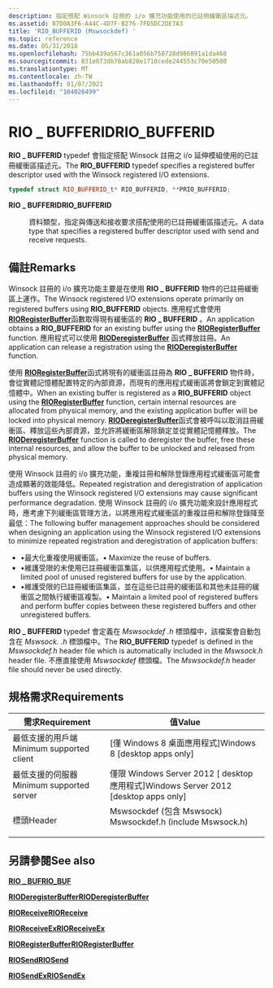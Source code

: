 ```yaml
---
description: 指定搭配 Winsock 註冊的 i/o 擴充功能使用的已註冊緩衝區描述元。
ms.assetid: 87D0A3F6-A44C-4D7F-B276-7FD5DC2DE7A3
title: 'RIO_BUFFERID (Mswsockdef) '
ms.topic: reference
ms.date: 05/31/2018
ms.openlocfilehash: 75bb439a567c361a056b750728d986891a1da468
ms.sourcegitcommit: 831e8f3db78ab820e1710cede244553c70e50500
ms.translationtype: MT
ms.contentlocale: zh-TW
ms.lasthandoff: 01/07/2021
ms.locfileid: "104026499"
---
```

# <a name="rio_bufferid"></a><span data-ttu-id="b3d9e-103">RIO \_ BUFFERID</span><span class="sxs-lookup"><span data-stu-id="b3d9e-103">RIO\_BUFFERID</span></span>

<span data-ttu-id="b3d9e-104">**RIO \_ BUFFERID** typedef 會指定搭配 Winsock 註冊之 i/o 延伸模組使用的已註冊緩衝區描述元。</span><span class="sxs-lookup"><span data-stu-id="b3d9e-104">The **RIO\_BUFFERID** typedef specifies a registered buffer descriptor used with the Winsock registered I/O extensions.</span></span>


```C++
typedef struct RIO_BUFFERID_t* RIO_BUFFERID, **PRIO_BUFFERID;
```



<dl> <dt>

<span data-ttu-id="b3d9e-105">**RIO \_ BUFFERID**</span><span class="sxs-lookup"><span data-stu-id="b3d9e-105">**RIO\_BUFFERID**</span></span>
</dt> <dd>

<span data-ttu-id="b3d9e-106">資料類型，指定與傳送和接收要求搭配使用的已註冊緩衝區描述元。</span><span class="sxs-lookup"><span data-stu-id="b3d9e-106">A data type that specifies a registered buffer descriptor used with send and receive requests.</span></span>

</dd> </dl>

## <a name="remarks"></a><span data-ttu-id="b3d9e-107">備註</span><span class="sxs-lookup"><span data-stu-id="b3d9e-107">Remarks</span></span>

<span data-ttu-id="b3d9e-108">Winsock 註冊的 i/o 擴充功能主要是在使用 **RIO \_ BUFFERID** 物件的已註冊緩衝區上運作。</span><span class="sxs-lookup"><span data-stu-id="b3d9e-108">The Winsock registered I/O extensions operate primarily on registered buffers using **RIO\_BUFFERID** objects.</span></span> <span data-ttu-id="b3d9e-109">應用程式會使用 [**RIORegisterBuffer**](/previous-versions/windows/desktop/legacy/hh437199(v=vs.85))函數取得現有緩衝區的 **RIO \_ BUFFERID** 。</span><span class="sxs-lookup"><span data-stu-id="b3d9e-109">An application obtains a **RIO\_BUFFERID** for an existing buffer using the [**RIORegisterBuffer**](/previous-versions/windows/desktop/legacy/hh437199(v=vs.85)) function.</span></span> <span data-ttu-id="b3d9e-110">應用程式可以使用 [**RIODeregisterBuffer**](/windows/win32/api/mswsock/nc-mswsock-lpfn_rioderegisterbuffer) 函式釋放註冊。</span><span class="sxs-lookup"><span data-stu-id="b3d9e-110">An application can release a registration using the [**RIODeregisterBuffer**](/windows/win32/api/mswsock/nc-mswsock-lpfn_rioderegisterbuffer) function.</span></span>

<span data-ttu-id="b3d9e-111">使用 [**RIORegisterBuffer**](/previous-versions/windows/desktop/legacy/hh437199(v=vs.85))函式將現有的緩衝區註冊為 **RIO \_ BUFFERID** 物件時，會從實體記憶體配置特定的內部資源，而現有的應用程式緩衝區將會鎖定到實體記憶體中。</span><span class="sxs-lookup"><span data-stu-id="b3d9e-111">When an existing buffer is registered as a **RIO\_BUFFERID** object using the [**RIORegisterBuffer**](/previous-versions/windows/desktop/legacy/hh437199(v=vs.85)) function, certain internal resources are allocated from physical memory, and the existing application buffer will be locked into physical memory.</span></span> <span data-ttu-id="b3d9e-112">[**RIODeregisterBuffer**](/windows/win32/api/mswsock/nc-mswsock-lpfn_rioderegisterbuffer)函式會被呼叫以取消註冊緩衝區、釋放這些內部資源，並允許將緩衝區解除鎖定並從實體記憶體釋放。</span><span class="sxs-lookup"><span data-stu-id="b3d9e-112">The [**RIODeregisterBuffer**](/windows/win32/api/mswsock/nc-mswsock-lpfn_rioderegisterbuffer) function is called to deregister the buffer, free these internal resources, and allow the buffer to be unlocked and released from physical memory.</span></span>

<span data-ttu-id="b3d9e-113">使用 Winsock 註冊的 i/o 擴充功能，重複註冊和解除登錄應用程式緩衝區可能會造成顯著的效能降低。</span><span class="sxs-lookup"><span data-stu-id="b3d9e-113">Repeated registration and deregistration of application buffers using the Winsock registered I/O extensions may cause significant performance degradation.</span></span> <span data-ttu-id="b3d9e-114">使用 Winsock 註冊的 i/o 擴充功能來設計應用程式時，應考慮下列緩衝區管理方法，以將應用程式緩衝區的重複註冊和解除登錄降至最低：</span><span class="sxs-lookup"><span data-stu-id="b3d9e-114">The following buffer management approaches should be considered when designing an application using the Winsock registered I/O extensions to minimize repeated registration and deregistration of application buffers:</span></span>

-   <span data-ttu-id="b3d9e-115">•最大化重複使用緩衝區。</span><span class="sxs-lookup"><span data-stu-id="b3d9e-115">• Maximize the reuse of buffers.</span></span>
-   <span data-ttu-id="b3d9e-116">•維護受限的未使用已註冊緩衝區集區，以供應用程式使用。</span><span class="sxs-lookup"><span data-stu-id="b3d9e-116">• Maintain a limited pool of unused registered buffers for use by the application.</span></span>
-   <span data-ttu-id="b3d9e-117">•維護受限的已註冊緩衝區集區，並在這些已註冊的緩衝區和其他未註冊的緩衝區之間執行緩衝區複製。</span><span class="sxs-lookup"><span data-stu-id="b3d9e-117">• Maintain a limited pool of registered buffers and perform buffer copies between these registered buffers and other unregistered buffers.</span></span>

<span data-ttu-id="b3d9e-118">**RIO \_ BUFFERID** typedef 會定義在 *Mswsockdef .h* 標頭檔中，該檔案會自動包含在 *Mswsock. .h* 標頭檔中。</span><span class="sxs-lookup"><span data-stu-id="b3d9e-118">The **RIO\_BUFFERID** typedef is defined in the *Mswsockdef.h* header file which is automatically included in the *Mswsock.h* header file.</span></span> <span data-ttu-id="b3d9e-119">不應直接使用 *Mswsockdef* 標頭檔。</span><span class="sxs-lookup"><span data-stu-id="b3d9e-119">The *Mswsockdef.h* header file should never be used directly.</span></span>

## <a name="requirements"></a><span data-ttu-id="b3d9e-120">規格需求</span><span class="sxs-lookup"><span data-stu-id="b3d9e-120">Requirements</span></span>



| <span data-ttu-id="b3d9e-121">需求</span><span class="sxs-lookup"><span data-stu-id="b3d9e-121">Requirement</span></span> | <span data-ttu-id="b3d9e-122">值</span><span class="sxs-lookup"><span data-stu-id="b3d9e-122">Value</span></span> |
|-------------------------------------|-------------------------------------------------------------------------------------------------------------|
| <span data-ttu-id="b3d9e-123">最低支援的用戶端</span><span class="sxs-lookup"><span data-stu-id="b3d9e-123">Minimum supported client</span></span><br/> | <span data-ttu-id="b3d9e-124">\[僅 Windows 8 桌面應用程式\]</span><span class="sxs-lookup"><span data-stu-id="b3d9e-124">Windows 8 \[desktop apps only\]</span></span><br/>                                                                  |
| <span data-ttu-id="b3d9e-125">最低支援的伺服器</span><span class="sxs-lookup"><span data-stu-id="b3d9e-125">Minimum supported server</span></span><br/> | <span data-ttu-id="b3d9e-126">僅限 Windows Server 2012 \[ desktop 應用程式\]</span><span class="sxs-lookup"><span data-stu-id="b3d9e-126">Windows Server 2012 \[desktop apps only\]</span></span><br/>                                                        |
| <span data-ttu-id="b3d9e-127">標頭</span><span class="sxs-lookup"><span data-stu-id="b3d9e-127">Header</span></span><br/>                   | <dl> <span data-ttu-id="b3d9e-128"><dt>Mswsockdef (包含 Mswsock) </dt></span><span class="sxs-lookup"><span data-stu-id="b3d9e-128"><dt>Mswsockdef.h (include Mswsock.h)</dt></span></span> </dl> |



## <a name="see-also"></a><span data-ttu-id="b3d9e-129">另請參閱</span><span class="sxs-lookup"><span data-stu-id="b3d9e-129">See also</span></span>

<dl> <dt>

[<span data-ttu-id="b3d9e-130">**RIO \_ BUF**</span><span class="sxs-lookup"><span data-stu-id="b3d9e-130">**RIO\_BUF**</span></span>](/windows/desktop/api/Mswsockdef/ns-mswsockdef-rio_buf)
</dt> <dt>

[<span data-ttu-id="b3d9e-131">**RIODeregisterBuffer**</span><span class="sxs-lookup"><span data-stu-id="b3d9e-131">**RIODeregisterBuffer**</span></span>](/windows/win32/api/mswsock/nc-mswsock-lpfn_rioderegisterbuffer)
</dt> <dt>

[<span data-ttu-id="b3d9e-132">**RIOReceive**</span><span class="sxs-lookup"><span data-stu-id="b3d9e-132">**RIOReceive**</span></span>](/windows/win32/api/mswsock/nc-mswsock-lpfn_rioreceive)
</dt> <dt>

[<span data-ttu-id="b3d9e-133">**RIOReceiveEx**</span><span class="sxs-lookup"><span data-stu-id="b3d9e-133">**RIOReceiveEx**</span></span>](/windows/win32/api/mswsock/nc-mswsock-lpfn_rioreceiveex)
</dt> <dt>

<span data-ttu-id="b3d9e-134">[**RIORegisterBuffer**](/previous-versions/windows/desktop/legacy/hh437199(v=vs.85))</span><span class="sxs-lookup"><span data-stu-id="b3d9e-134">[**RIORegisterBuffer**](/previous-versions/windows/desktop/legacy/hh437199(v=vs.85))</span></span>
</dt> <dt>

[<span data-ttu-id="b3d9e-135">**RIOSend**</span><span class="sxs-lookup"><span data-stu-id="b3d9e-135">**RIOSend**</span></span>](/windows/win32/api/mswsock/nc-mswsock-lpfn_riosend)
</dt> <dt>

<span data-ttu-id="b3d9e-136">[**RIOSendEx**](/previous-versions/windows/desktop/legacy/hh437216(v=vs.85))</span><span class="sxs-lookup"><span data-stu-id="b3d9e-136">[**RIOSendEx**](/previous-versions/windows/desktop/legacy/hh437216(v=vs.85))</span></span>
</dt> </dl>

 

 
